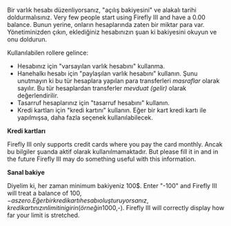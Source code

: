 Bir varlık hesabı düzenliyorsanız, "açılış bakiyesini" ve alakalı tarihi doldurmalısınız. Very few people start using Firefly III and have a 0.00 balance. Bunun yerine, onların hesaplarında zaten bir miktar para var. Yönetiminizden çıkın, eklediğiniz hesabınızın şuan ki bakiyesini okuyun ve onu doldurun.

Kullanılabilen rollere gelince:

- Hesabınız için "varsayılan varlık hesabını" kullanma.
- Hanehalkı hesabı için "paylaşılan varlık hesabını" kullanın. Şunu unutmayın ki bu tür hesaplara yapılan para transferleri *masraflar* olarak sayılır. Bu tür hesaplardan transferler *mevduat (gelir)* olarak değerlendirilir.
- Tasarruf hesaplarınız için "tasarruf hesabını" kullanın.
- Kredi kartları için "kredi kartını" kullanın. Eğer bir kart kredi kartı ile yapılmışsa, daha fazla seçenek kullanılabilecek.

**Kredi kartları**

Firefly III only supports credit cards where you pay the card monthly. Ancak bu bilgiler şuanda aktif olarak kullanılmamaktadır. But please fill it in and in the future Firefly III may do something useful with this information.

**Sanal bakiye**

Diyelim ki, her zaman minimum bakiyeniz 100$. Enter "-100" and Firefly III will treat a balance of $100,- as zero. Eğer bir kredi kartı hesabı oluşturuyorsanız, kredi kartınızın limitini girin ( örneğin 1000$,-). Firefly III will correctly display how far your limit is stretched.